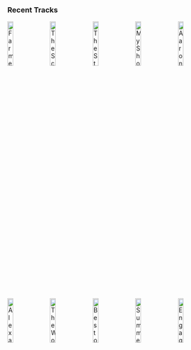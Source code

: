 ### Recent Tracks
[<img src='https://lastfm.freetls.fastly.net/i/u/300x300/4cf77b14210f9932461cd2a0421f66a8.png' width='16%' height='16%' alt='Farmer Refuted'>](https://www.last.fm/music/thayne%2bjasperson/_/farmer%2brefuted)&nbsp;&nbsp;&nbsp;&nbsp;[<img src='https://lastfm.freetls.fastly.net/i/u/300x300/4cf77b14210f9932461cd2a0421f66a8.png' width='16%' height='16%' alt='The Schuyler Sisters'>](https://www.last.fm/music/ren%25c3%25a9e%2belise%2bgoldsberry/_/the%2bschuyler%2bsisters)&nbsp;&nbsp;&nbsp;&nbsp;[<img src='https://lastfm.freetls.fastly.net/i/u/300x300/3a45f08c32702b682d944b15bad8e0d9.png' width='16%' height='16%' alt='The Story Of Tonight'>](https://www.last.fm/music/lin-manuel%2bmiranda/_/the%2bstory%2bof%2btonight)&nbsp;&nbsp;&nbsp;&nbsp;[<img src='https://lastfm.freetls.fastly.net/i/u/300x300/4cf77b14210f9932461cd2a0421f66a8.png' width='16%' height='16%' alt='My Shot'>](https://www.last.fm/music/lin-manuel%2bmiranda/_/my%2bshot)&nbsp;&nbsp;&nbsp;&nbsp;[<img src='https://lastfm.freetls.fastly.net/i/u/300x300/3a45f08c32702b682d944b15bad8e0d9.png' width='16%' height='16%' alt='Aaron Burr, Sir'>](https://www.last.fm/music/lin-manuel%2bmiranda/_/aaron%2bburr%252c%2bsir)&nbsp;&nbsp;&nbsp;&nbsp;<br>[<img src='https://lastfm.freetls.fastly.net/i/u/300x300/4cf77b14210f9932461cd2a0421f66a8.png' width='16%' height='16%' alt='Alexander Hamilton'>](https://www.last.fm/music/leslie%2bodom%2bjr./_/alexander%2bhamilton)&nbsp;&nbsp;&nbsp;&nbsp;[<img src='https://lastfm.freetls.fastly.net/i/u/300x300/4cf77b14210f9932461cd2a0421f66a8.png' width='16%' height='16%' alt='The World Was Wide Enough'>](https://www.last.fm/music/leslie%2bodom%2bjr./_/the%2bworld%2bwas%2bwide%2benough)&nbsp;&nbsp;&nbsp;&nbsp;[<img src='https://lastfm.freetls.fastly.net/i/u/300x300/3a45f08c32702b682d944b15bad8e0d9.png' width='16%' height='16%' alt='Best of Wives and Best of Women'>](https://www.last.fm/music/phillipa%2bsoo/_/best%2bof%2bwives%2band%2bbest%2bof%2bwomen)&nbsp;&nbsp;&nbsp;&nbsp;[<img src='https://lastfm.freetls.fastly.net/i/u/300x300/93abb8f8430d1ec2d9dd136660a8c636.png' width='16%' height='16%' alt='Summer Montage / Madeline'>](https://www.last.fm/music/justin%2bhurwitz/_/summer%2bmontage%2b%252f%2bmadeline)&nbsp;&nbsp;&nbsp;&nbsp;[<img src='https://lastfm.freetls.fastly.net/i/u/300x300/93abb8f8430d1ec2d9dd136660a8c636.png' width='16%' height='16%' alt='Engagement Party'>](https://www.last.fm/music/justin%2bhurwitz/_/engagement%2bparty)&nbsp;&nbsp;&nbsp;&nbsp;<br>